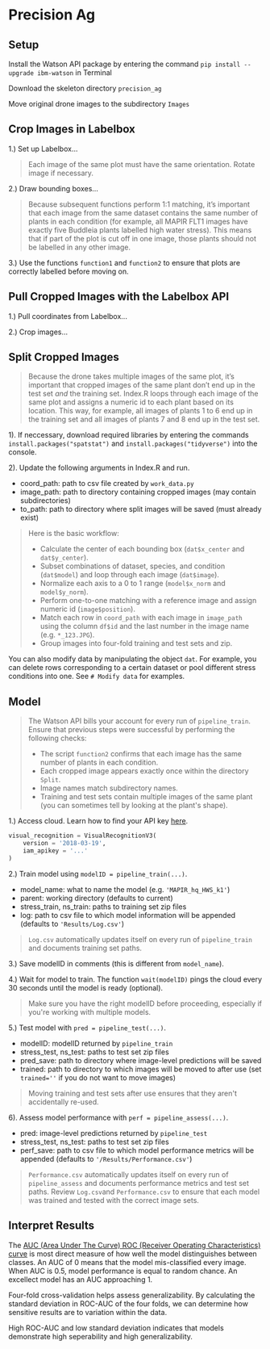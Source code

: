 Precision Ag
====

## Setup

Install the Watson API package by entering the command `pip install --upgrade ibm-watson` in Terminal

Download the skeleton directory `precision_ag`

Move original drone images to the subdirectory `Images`

## Crop Images in Labelbox

1.) Set up Labelbox...

> Each image of the same plot must have the same orientation. Rotate image if necessary.

2.) Draw bounding boxes...

> Because subsequent functions perform 1:1 matching, it’s important that each image from the same dataset contains the same number of plants in each condition (for example, all MAPIR FLT1 images have exactly five Buddleia plants labelled high water stress). This means that if part of the plot is cut off in one image, those plants should not be labelled in any other image.

3.) Use the functions `function1` and `function2` to ensure that plots are correctly labelled before moving on.

## Pull Cropped Images with the Labelbox API

1.) Pull coordinates from Labelbox...

2.) Crop images...

## Split Cropped Images

> Because the drone takes multiple images of the same plot, it’s important that cropped images of the same plant don’t end up in the test set *and* the training set. Index.R loops through each image of the same plot and assigns a numeric id to each plant based on its location. This way, for example, all images of plants 1 to 6 end up in the training set and all images of plants 7 and 8 end up in the test set.

1). If neccessary, download required libraries by entering the commands `install.packages("spatstat")` and `install.packages("tidyverse")` into the console.

2). Update the following arguments in Index.R and run.

* coord_path: path to csv file created by `work_data.py`
* image_path: path to directory containing cropped images (may contain subdirectories)
* to_path: path to directory where split images will be saved (must already exist)

> Here is the basic workflow:
> * Calculate the center of each bounding box (`dat$x_center` and `dat$y_center`).
> * Subset combinations of dataset, species, and condition (`dat$model`) and loop through each image (`dat$image`).
> * Normalize each axis to a 0 to 1 range (`model$x_norm` and `model$y_norm`).
> * Perform one-to-one matching with a reference image and assign numeric id (`image$position`).
> * Match each row in `coord_path` with each image in `image_path` using the column `df$id` and the last number in the image name (e.g. `*_123.JPG`).
> * Group images into four-fold training and test sets and zip.

You can also modify data by manipulating the object `dat`. For example, you can delete rows corresponding to a certain dataset or pool different stress conditions into one. See `# Modify data` for examples.

## Model

> The Watson API bills your account for every run of `pipeline_train`. Ensure that previous steps were successful by performing the following checks:
> * The script `function2` confirms that each image has the same number of plants in each condition.
> * Each cropped image appears exactly once within the directory `Split`.
> * Image names match subdirectory names.
> * Training and test sets contain multiple images of the same plant (you can sometimes tell by looking at the plant's shape).



1.) Access cloud. Learn how to find your API key [here](https://cloud.ibm.com/docs/services/watson?topic=watson-iam).

```python
visual_recognition = VisualRecognitionV3(
    version = '2018-03-19',
    iam_apikey = '...'
)
```

2.) Train model using `modelID = pipeline_train(...)`.

* model_name: what to name the model (e.g. `'MAPIR_hq_HWS_k1'`)
* parent: working directory (defaults to current)
* stress_train, ns_train: paths to training set zip files
* log: path to csv file to which model information will be appended (defaults to `'Results/Log.csv'`)

> `Log.csv` automatically updates itself on every run of `pipeline_train` and documents training set paths.

3.) Save modelID in comments (this is different from `model_name`).

4.) Wait for model to train. The function `wait(modelID)` pings the cloud every 30 seconds until the model is ready (optional).

> Make sure you have the right modelID before proceeding, especially if you're working with multiple models.

5.) Test model with `pred = pipeline_test(...)`.

* modelID: modelID returned by `pipeline_train`
* stress_test, ns_test: paths to test set zip files
* pred_save: path to directory where image-level predictions will be saved
* trained: path to directory to which images will be moved to after use (set `trained=''` if you do not want to move images)

> Moving training and test sets after use ensures that they aren't accidentally re-used.

6). Assess model performance with `perf = pipeline_assess(...)`.

* pred: image-level predictions returned by `pipeline_test`
* stress_test, ns_test: paths to test set zip files
* perf_save: path to csv file to which model performance metrics will be appended (defaults to `'/Results/Performance.csv'`)

> `Performance.csv` automatically updates itself on every run of `pipeline_assess` and documents performance metrics and test set paths. Review `Log.csv`and `Performance.csv` to ensure that each model was trained and tested with the correct image sets.

## Interpret Results

The [AUC (Area Under The Curve) ROC (Receiver Operating Characteristics) curve](https://towardsdatascience.com/understanding-auc-roc-curve-68b2303cc9c5) is most direct measure of how well the model distinguishes between classes. An AUC of 0 means that the model mis-classified every image. When AUC is 0.5, model performance is equal to random chance. An excellect model has an AUC approaching 1.

Four-fold cross-validation helps assess generalizability. By calculating the standard deviation in ROC-AUC of the four folds, we can determine how sensitive results are to variation within the data.

High ROC-AUC and low standard deviation indicates that models demonstrate high seperability and high generalizability. 
